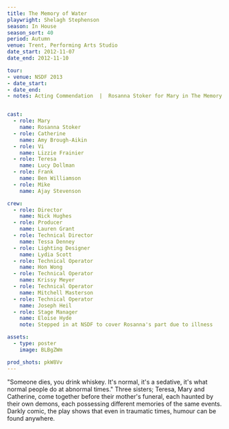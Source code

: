 ```yaml
---
title: The Memory of Water
playwright: Shelagh Stephenson
season: In House
season_sort: 40
period: Autumn
venue: Trent, Performing Arts Studio
date_start: 2012-11-07
date_end: 2012-11-10

tour:
- venue: NSDF 2013
- date_start:
- date_end:
- notes: Acting Commendation  |  Rosanna Stoker for Mary in The Memory Of Water


cast:
  - role: Mary
    name: Rosanna Stoker
  - role: Catherine
    name: Amy Brough-Aikin
  - role: Vi
    name: Lizzie Frainier
  - role: Teresa
    name: Lucy Dollman
  - role: Frank
    name: Ben Williamson
  - role: Mike
    name: Ajay Stevenson

crew:
  - role: Director
    name: Nick Hughes
  - role: Producer
    name: Lauren Grant
  - role: Technical Director
    name: Tessa Denney
  - role: Lighting Designer
    name: Lydia Scott
  - role: Technical Operator
    name: Hon Wong
  - role: Technical Operator
    name: Krissy Meyer
  - role: Technical Operator
    name: Mitchell Masterson
  - role: Technical Operator
    name: Joseph Heil
  - role: Stage Manager
    name: Eloise Hyde
    note: Stepped in at NSDF to cover Rosanna's part due to illness

assets:
  - type: poster
    image: BLBgZWm

prod_shots: pkW8Vv
---
```


"Someone dies, you drink whiskey. It's normal, it's a sedative, it's what normal people do at abnormal times." Three sisters; Teresa, Mary and Catherine, come together before their mother's funeral, each haunted by their own demons, each possessing different memories of the same events. Darkly comic, the play shows that even in traumatic times, humour can be found anywhere.
